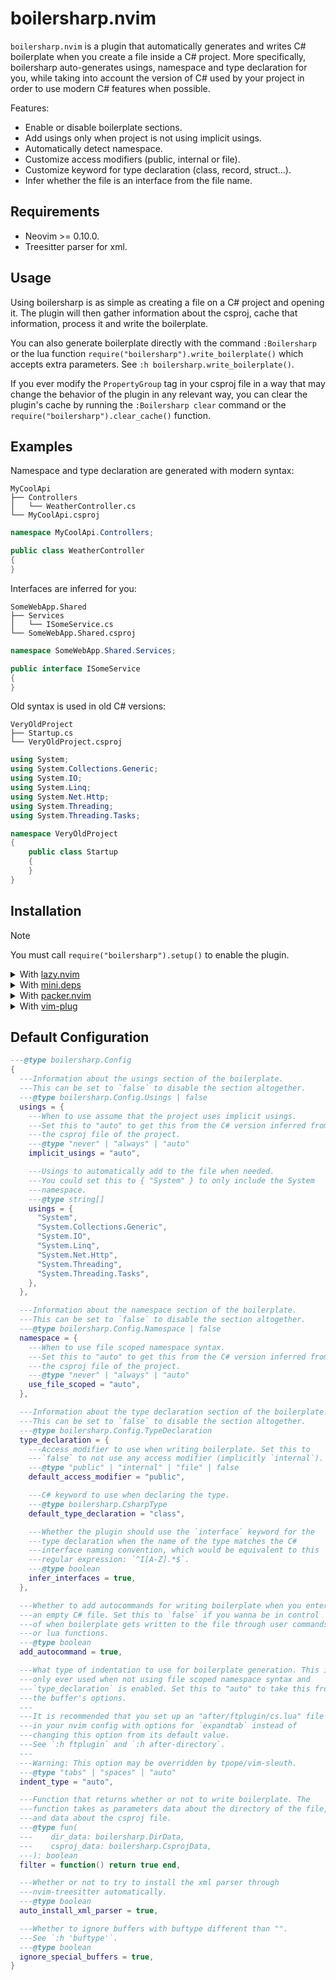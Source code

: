 # boilersharp.nvim
`boilersharp.nvim` is a plugin that automatically generates and writes C#
boilerplate when you create a file inside a C# project. More specifically,
boilersharp auto-generates usings, namespace and type declaration for you,
while taking into account the version of C# used by your project in order to
use modern C# features when possible.

Features:
- Enable or disable boilerplate sections.
- Add usings only when project is not using implicit usings.
- Automatically detect namespace.
- Customize access modifiers (public, internal or file).
- Customize keyword for type declaration (class, record, struct...).
- Infer whether the file is an interface from the file name.

## Requirements
- Neovim >= 0.10.0.
- Treesitter parser for xml.

## Usage
Using boilersharp is as simple as creating a file on a C# project and opening
it. The plugin will then gather information about the csproj, cache that
information, process it and write the boilerplate.

You can also generate boilerplate directly with the command `:Boilersharp` or
the lua function `require("boilersharp").write_boilerplate()` which accepts
extra parameters. See `:h boilersharp.write_boilerplate()`.

If you ever modify the `PropertyGroup` tag in your csproj file in a way that
may change the behavior of the plugin in any relevant way, you can clear the
plugin's cache by running the `:Boilersharp clear` command or the
`require("boilersharp").clear_cache()` function.

## Examples
Namespace and type declaration are generated with modern syntax:
```
MyCoolApi
├── Controllers
│   └── WeatherController.cs
└── MyCoolApi.csproj
```
```cs
namespace MyCoolApi.Controllers;

public class WeatherController
{
}
```

Interfaces are inferred for you:
```
SomeWebApp.Shared
├── Services
│   └── ISomeService.cs
└── SomeWebApp.Shared.csproj
```
```cs
namespace SomeWebApp.Shared.Services;

public interface ISomeService
{
}
```

Old syntax is used in old C# versions:
```
VeryOldProject
├── Startup.cs
└── VeryOldProject.csproj
```
```cs
using System;
using System.Collections.Generic;
using System.IO;
using System.Linq;
using System.Net.Http;
using System.Threading;
using System.Threading.Tasks;

namespace VeryOldProject
{
    public class Startup
    {
    }
}
```

## Installation
> [!NOTE]
> You must call `require("boilersharp").setup()` to enable the plugin.

<details>
  <summary>With 
    <a href="https://github.com/folke/lazy.nvim">lazy.nvim</a>
  </summary>

  ```lua
  {
    "DestopLine/boilersharp.nvim",
    opts = {
      -- Your options go here
    },
  }
  ```

</details>

<details>
  <summary>With 
    <a href="https://github.com/echasnovski/mini.deps">mini.deps</a>
  </summary>

  ```lua
  MiniDeps.add({
    source = "DestopLine/boilersharp.nvim",
  })
  require("boilersharp").setup({
    -- Your options go here
  })
  ```

</details>

<details>
  <summary>With 
    <a href="https://github.com/wbthomason/packer.nvim">packer.nvim</a>
  </summary>

  ```lua
  use({
    "DestopLine/boilersharp.nvim",
    config = function()
      require("boilersharp").setup({
        -- Your options go here
      })
    end,
  })
  ```

</details>

<details>
  <summary>With 
    <a href="https://github.com/junegunn/vim-plug">vim-plug</a>
  </summary>

  ```vim
  Plug 'DestopLine/boilersharp.nvim'
  lua << EOF
  require("boilersharp").setup({
    -- Your options go here
  })
  EOF
  ```

</details>

## Default Configuration
```lua
---@type boilersharp.Config
{
  ---Information about the usings section of the boilerplate.
  ---This can be set to `false` to disable the section altogether.
  ---@type boilersharp.Config.Usings | false
  usings = {
    ---When to use assume that the project uses implicit usings.
    ---Set this to "auto" to get this from the C# version inferred from
    ---the csproj file of the project.
    ---@type "never" | "always" | "auto"
    implicit_usings = "auto",

    ---Usings to automatically add to the file when needed.
    ---You could set this to { "System" } to only include the System
    ---namespace.
    ---@type string[]
    usings = {
      "System",
      "System.Collections.Generic",
      "System.IO",
      "System.Linq",
      "System.Net.Http",
      "System.Threading",
      "System.Threading.Tasks",
    },
  },

  ---Information about the namespace section of the boilerplate.
  ---This can be set to `false` to disable the section altogether.
  ---@type boilersharp.Config.Namespace | false
  namespace = {
    ---When to use file scoped namespace syntax.
    ---Set this to "auto" to get this from the C# version inferred from
    ---the csproj file of the project.
    ---@type "never" | "always" | "auto"
    use_file_scoped = "auto",
  },

  ---Information about the type declaration section of the boilerplate.
  ---This can be set to `false` to disable the section altogether.
  ---@type boilersharp.Config.TypeDeclaration
  type_declaration = {
    ---Access modifier to use when writing boilerplate. Set this to
    ---`false` to not use any access modifier (implicitly `internal`).
    ---@type "public" | "internal" | "file" | false
    default_access_modifier = "public",

    ---C# keyword to use when declaring the type.
    ---@type boilersharp.CsharpType
    default_type_declaration = "class",

    ---Whether the plugin should use the `interface` keyword for the
    ---type declaration when the name of the type matches the C#
    ---interface naming convention, which would be equivalent to this
    ---regular expression: `^I[A-Z].*$`.
    ---@type boolean
    infer_interfaces = true,
  },

  ---Whether to add autocommands for writing boilerplate when you enter
  ---an empty C# file. Set this to `false` if you wanna be in control
  ---of when boilerplate gets written to the file through user commands
  ---or lua functions.
  ---@type boolean
  add_autocommand = true,

  ---What type of indentation to use for boilerplate generation. This is
  ---only ever used when not using file scoped namespace syntax and
  ---`type_declaration` is enabled. Set this to "auto" to take this from
  ---the buffer's options. 
  ---
  ---It is recommended that you set up an "after/ftplugin/cs.lua" file
  ---in your nvim config with options for `expandtab` instead of
  ---changing this option from its default value.
  ---See `:h ftplugin` and `:h after-directory`.
  ---
  ---Warning: This option may be overridden by tpope/vim-sleuth.
  ---@type "tabs" | "spaces" | "auto"
  indent_type = "auto",

  ---Function that returns whether or not to write boilerplate. The
  ---function takes as parameters data about the directory of the file,
  ---and data about the csproj file.
  ---@type fun(
  ---    dir_data: boilersharp.DirData,
  ---    csproj_data: boilersharp.CsprojData,
  ---): boolean
  filter = function() return true end,

  ---Whether or not to try to install the xml parser through
  ---nvim-treesitter automatically.
  ---@type boolean
  auto_install_xml_parser = true,

  ---Whether to ignore buffers with buftype different than "".
  ---See `:h 'buftype'`.
  ---@type boolean
  ignore_special_buffers = true,
}
```

